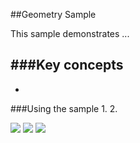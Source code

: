 ##Geometry Sample 

This sample demonstrates ...

###Key concepts
- 
-

###Using the sample
1. 
2. 

![](/image.png)
![](/image2.png)
![](/image3.png)


